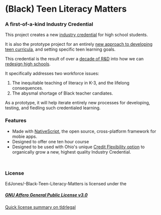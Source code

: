 # (Black) Teen Literacy Matters
### A first-of-a-kind Industry Credential

This project creates a new [industry credential](https://education.ohio.gov/Topics/Ohio-s-Graduation-Requirements/Contacts-and-Resources/Industry-Recognized-Credentials/Industry-Recognized-Credentials-by-Career-Field) for high school students. 

It is also the prototype project for an entirely [new approach to developing teen curricula](https://skunkworks-edu.com/#transparency), and setting specific teen learning goals.

This credential is the result of over a [decade of R&D](https://skunkworks-edu.com) into how we can [redesign high schools](https://fordhaminstitute.org/national/commentary/wonkathon-2022-we-must-reinvent-high-schools-state-policies-stand-way-how-do-we). 

It specifically addresses two workforce issues:
1. The inequitable teaching of literacy in K-3, and the lifelong consequences.
2. The abysmal shortage of Black teacher candiates. 

As a prototype, it will help iterate entirely new processes for developing, testing, and fiedling such credentialed learning.


### Features
* Made with [NativeScript](https://features.apmreports.org/sold-a-story/), the open source, cross-platform framework for mobie apps.
* Designed to offer one ten hour course 
* Designed to be used with Ohio's unique [Credit Flexibility option](https://education.ohio.gov/Topics/Ohio-Education-Options/Credit-Flexibility-Plan) to organically grow a new, highest quality Industry Credential.
```


```


### License
EdJones/-Black-Teen-Literacy-Matters is licensed under the
##### [GNU Affero General Public License v3.0](https://github.com/EdJones/-Black-Teen-Literacy-Matters/blob/main/license)

[Quick license summary on tldrlegal](https://tldrlegal.com/license/gnu-affero-general-public-license-v3-(agpl-3.0))
